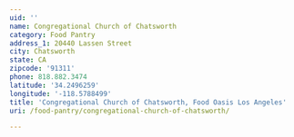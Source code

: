 ```yaml
---
uid: ''
name: Congregational Church of Chatsworth
category: Food Pantry
address_1: 20440 Lassen Street
city: Chatsworth
state: CA
zipcode: '91311'
phone: 818.882.3474
latitude: '34.2496259'
longitude: '-118.5788499'
title: 'Congregational Church of Chatsworth, Food Oasis Los Angeles'
uri: /food-pantry/congregational-church-of-chatsworth/

---
```

